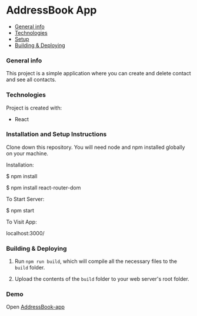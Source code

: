 # AddressBook App

- [General info](#general-info)
- [Technologies](#technologies)
- [Setup](#installation)
- [Building & Deploying](#building)

### General info

This project is a simple application where you can create and delete contact and see all contacts.

### Technologies

Project is created with:

- React


### Installation and Setup Instructions

Clone down this repository. You will need node and npm installed globally on your machine.

Installation:

\$ npm install

\$ npm install react-router-dom


To Start Server:

 \$ npm start

To Visit App:

  localhost:3000/

### Building & Deploying

1.  Run `npm run build`, which will compile all the necessary files to the
    `build` folder.

2.  Upload the contents of the `build` folder to your web server's root folder.

### Demo

Open [AddressBook-app](https://address-book-react.netlify.app/)
